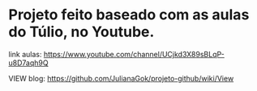 # Projeto feito baseado com as aulas do Túlio, no Youtube.

link aulas: https://www.youtube.com/channel/UCjkd3X89sBLqP-u8D7aqh9Q 

VIEW blog: https://github.com/JulianaGok/projeto-github/wiki/View
